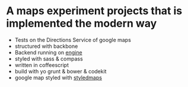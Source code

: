 #  A maps experiment projects that is implemented the modern way

* Tests on the Directions Service of google maps
* structured with backbone
* Backend running on [engine](https://github.com/proximitybbdo/Engine/)
* styled with sass & compass
* written in coffeescript
* build with yo grunt & bower & codekit
* google map styled with [styledmaps](http://gmaps-samples-v3.googlecode.com/svn/trunk/styledmaps/wizard/index.html)